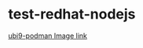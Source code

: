 # test-redhat-nodejs
[ubi9-podman Image link](https://catalog.redhat.com/software/containers/ubi9/podman/618aa2ad4ae373968756826c?architecture=amd64&image=6571632a54cbee8d3256719a&container-tabs=overview)